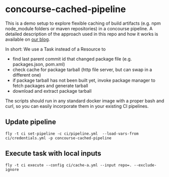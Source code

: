 # concourse-cached-pipeline
This is a demo setup to explore flexible caching of build artifacts (e.g. npm node_module folders or maven repositories) in a concourse pipeline. A detailed description of the approach used in this repo and how it works is available on [our blog](https://www.meshcloud.io/en/2017/05/25/caching-directories-in-concourse-ci-pipelines/). 

In short:
We use a Task instead of a Resource to 
 - find last parent commit id that changed package file (e.g. packages.json, pom.xml)
 - check cache for package tarball (http file server, but can swap in a different one)
 - if package tarball has not been built yet, invoke package manager to fetch packages and generate tarball
 - download and extract package tarball

The scripts should run in any standard docker image with a proper bash and curl, so you can easily incorporate them in your existing CI pipelines.

## Update pipeline
`fly -t ci set-pipeline -c ci/pipeline.yml  --load-vars-from ci/credentials.yml -p concourse-cached-pipeline`

## Execute task with local inputs
`fly -t ci execute --config ci/cache-a.yml --input repo=. --exclude-ignore`
